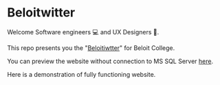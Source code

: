 # Beloitwitter
Welcome Software engineers :computer: and UX Designers :iphone:.

This repo presents you the "[Beloitiwtter](https://github.com/EthanWTL/Beloiwitter)" for Beloit College.

You can preview the website without connection to MS SQL Server [here](https://ethanwtl.github.io/Beloiwitter/).

Here is a demonstration of fully functioning website. 
